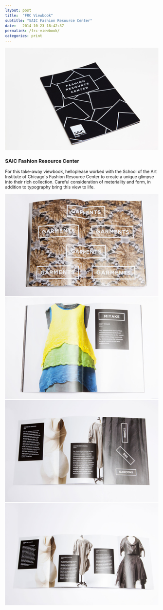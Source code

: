 ```yaml
---
layout: post
title:  "FRC Viewbook"
subtitle: "SAIC Fashion Resource Center"
date:   2014-10-23 18:42:37
permalink: /frc-viewbook/
categories: print
---
```

<div class="row">
<div class="col-lg-10 col-md-12 col-sm-12 project-img top-image">
     <img class="img-responsive" src="/assets/frc_2_web.jpg">
</div>
</div>

<div class="row"> 
<div class="col-lg-5 col-sm-6 col-md-6 project-description">
    <h3><strong>SAIC Fashion Resource Center</strong></h3>
        <p>For this take-away viewbook, helloplease worked with the School of the Art Institute of Chicago's Fashion Resource Center to create a unique glimpse into their rich collection. Careful consideration of meteriality and form, in addition to typography bring this view to life.</p>
</div>
</div>

<div class="row">
<div class="col-lg-5 col-md-6 col-sm-6 project-img">
    <img class="img-responsive" src="/assets/frc_5_web.jpg">
</div>
      
<div class="col-lg-5 col-md-6 col-sm-6 col-md-offset-6 col-sm-offset-6 col-lg-offset-5 project-img">
	<img class="img-responsive" src="/assets/frc_6_web.jpg">
</div>

<div class="col-lg-5 col-md-6 col-sm-6  project-img">
    <img class="img-responsive" src="/assets/frc_9_web.jpg">
</div>
</div>

<div class="col-lg-10 col-md-12 col-sm-12 project-img">
   	<img class="img-responsive" src="/assets/frc_10_web.jpg">
</div>
